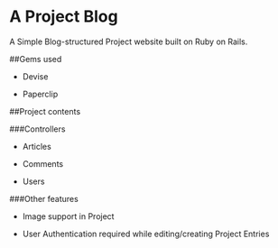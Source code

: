 # A Project Blog

A Simple Blog-structured Project website built on Ruby on Rails.

##Gems used

* Devise

* Paperclip

##Project contents

###Controllers

* Articles

* Comments

* Users

###Other features

* Image support in Project

* User Authentication required while editing/creating Project Entries